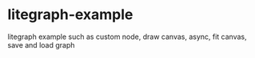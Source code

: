 # litegraph-example
litegraph example such as custom node, draw canvas, async, fit canvas, save and load graph
